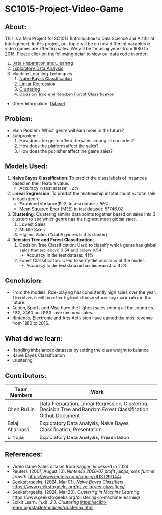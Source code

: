 # SC1015-Project-Video-Game
## About:
This is a Mini Project for SC1015 (Introduction to Data Science and Artificial Intelligence). In this project, our topic will be on how different variables in video games are affecting sales. We will be focusing years from 1980 to 2016. Please click on the following detail to view our data code in order:
1. [Data Preparation and Cleaning](https://github.com/RuiLinnnn/SC1015-Project-Video-Game/blob/main/Data%20Preparation%20and%20Cleaning.ipynb)
2. [Exploratory Data Analysis](https://github.com/RuiLinnnn/SC1015-Project-Video-Game/blob/main/Exploratory%20Data%20Analysis.ipynb)
3. Machine Learning Techniques
   1. [Naive Bayes Classification](https://github.com/RuiLinnnn/SC1015-Project-Video-Game/blob/main/Naive%20Bayes%20Classification.ipynb)
   2. [Linear Regression](https://github.com/RuiLinnnn/SC1015-Project-Video-Game/blob/main/Linear%20Regression.ipynb)
   3. [Clustering](https://github.com/RuiLinnnn/SC1015-Project-Video-Game/blob/main/Clustering.ipynb)
   4. [Decision Tree and Random Forest Classification](https://github.com/RuiLinnnn/SC1015-Project-Video-Game/blob/main/Decision%20Tree%20%26%20Random%20Forest%20Classification.ipynb)
* Other Information: [Dataset](https://github.com/RuiLinnnn/SC1015-Project-Video-Game/tree/main/Dataset)
## Problem:
* Main Problem: Which genre will earn more in the future?
* Subproblem:
  1. How does the genre affect the sales among all countries?
  2. How does the platform affect the sales?
  3. How does the publisher affect the game sales?
## Models Used:
1. **Naive Bayes Classification**: To predict the class labels of instances based on their feature value.
   * Accuracy in test dataset: 12%
2. **Linear Regression**: To predict the relationship in total count vs total sale in each genre.
   * Explained Variance(R^2) in test dataset: 99%
   * Mean Squared Error (MSE) in test dataset: 57746.02
3. **Clustering**: Clustering similar data points together based on sales into 3 clusters to see which genre has the highest mean global sales.
   1. Lowest Sales
   2. Middle Sales
   3. Highest Sales (Total 9 genres in this cluster)
4. **Decision Tree and Forest Classification**: 
   1. Decision Tree Classification: Used to classify which genre has global sales that are above 0.54 and below 0.54.
      * Accuracy in the test dataset: 41%
   2. Forest Classification: Used to verify the accuracy of the model.
      * Accuracy in the test dataset has increased to 45%
## Conclusion:
* From the models, Role-playing has consistently high sales over the year. Therefore, it will have the highest chance of earning more sales in the future.
* Action, Sports and Misc have the highest sales among all the countries.
* PS2, X360 and PS3 have the most sales.
* Nintendo, Electronic and Arts Activision have earned the most revenue from 1980 to 2016.
## What did we learn:
* Handling imbalanced datasets by setting the class weight to balance
* Naive Bayes Classification
* Clustering
## Contributors:
| Team Members | Work |
| -------- | -------- |
| Chen RuiLin | Data Preparation, Linear Regression, Clustering, Decision Tree and Random Forest Classification, Github Document |
| Balaji Abarnasri | Exploratory Data Analysis, Naive Bayes Classification, Presentation |
| Li Yujia | Exploratory Data Analysis, Presentation |

## References:
* Video Game Sales dataset from [Kaggle](https://www.kaggle.com/datasets/gregorut/videogamesales). Accessed in 2024
* Reuters. (2007, August 10). *Nintendo 2006/07 profit jumps, sees further growth*. <https://www.reuters.com/article/idUST291144/>
* Geeksforgeeks. (2024, Mar 01). *Naive Bayes Classifiers* <https://www.geeksforgeeks.org/naive-bayes-classifiers/>
* Geeksforgeeks. (2024, Mar 20). *Clustering in Machine Learning* <https://www.geeksforgeeks.org/clustering-in-machine-learning/>
* Scikit Learn. (n.d). *2.3. Clustering* <https://scikit-learn.org/stable/modules/clustering.html>
